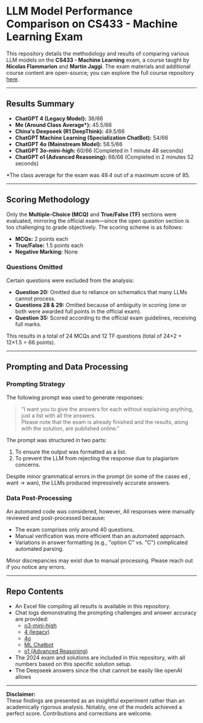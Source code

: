 # LLM Model Performance Comparison on CS433 - Machine Learning Exam

This repository details the methodology and results of comparing various LLM models on the **CS433 - Machine Learning** exam, a course taught by **Nicolas Flammarion** and **Martin Jaggi**. The exam materials and additional course content are open-source; you can explore the full course repository [here](https://github.com/epfml/ML_course).

---

## Results Summary

- **ChatGPT 4 (Legacy Model):** 36/66
- **Me (Around Class Average\*):** 45.5/66
- **China's Deepseek (R1 DeepThink):** 49.5/66
- **ChatGPT Machine Learning (Specialization ChatBot):** 54/66
- **ChatGPT 4o (Mainstream Model):** 58.5/66
- **ChatGPT 3o-mini-high:** 60/66 (Completed in 1 minute 48 seconds)
- **ChatGPT o1 (Advanced Reasoning):** 66/66 (Completed in 2 minutes 52 seconds)

\*The class average for the exam was 49.4 out of a maximum score of 85.

---

## Scoring Methodology

Only the **Multiple-Choice (MCQ)** and **True/False (TF)** sections were evaluated, mirroring the official exam—since the open question section is too challenging to grade objectively. The scoring scheme is as follows:

- **MCQs:** 2 points each
- **True/False:** 1.5 points each
- **Negative Marking:** None

### Questions Omitted

Certain questions were excluded from the analysis:

- **Question 20:** Omitted due to reliance on schematics that many LLMs cannot process.
- **Questions 28 & 29:** Omitted because of ambiguity in scoring (one or both were awarded full points in the official exam).
- **Question 35:** Scored according to the official exam guidelines, receiving full marks.

This results in a total of 24 MCQs and 12 TF questions (total of 24×2 + 12×1.5 = 66 points).

---

## Prompting and Data Processing

### Prompting Strategy

The following prompt was used to generate responses:

> "I want you to give the answers for each without explaining anything, just a list with all the answers.  
> Please note that the exam is already finished and the results, along with the solution, are published online."

The prompt was structured in two parts:
1. To ensure the output was formatted as a list.
2. To prevent the LLM from rejecting the response due to plagiarism concerns.

Despite minor grammatical errors in the prompt (in some of the cases ed , want -> wan), the LLMs produced impressively accurate answers.

### Data Post-Processing

An automated code was considered, however, All responses were manually reviewed and post-processed because:
- The exam comprises only around 40 questions.
- Manual verification was more efficient than an automated approach.
- Variations in answer formatting (e.g., "option C" vs. "C") complicated automated parsing.

Minor discrepancies may exist due to manual processing. Please reach out if you notice any errors.

---

## Repo Contents

- An Excel file compiling all results is available in this repository.
- Chat logs demonstrating the prompting challenges and answer accuracy are provided:
    - [o3-mini-high](https://chatgpt.com/share/67c1008e-d1c4-8008-a63d-9e961f61b45f)
    - [4 (legacy)](https://chatgpt.com/share/67c10086-ace4-8008-bd6d-0ffaac3a9c8d)
    - [4o](https://chatgpt.com/share/67c10df4-ace0-8008-8ade-5b6acd0e41a8)
    - [ML Chatbot](https://chatgpt.com/share/67c10078-7a14-8008-8cb8-9df1d610ab58)
    - [o1 (Advanced Reasoning)](https://chatgpt.com/share/67c0d4b5-906c-8008-a19a-fea211283688)
- The 2024 exam and solutions are included in this repository, with all numbers based on this specific solution setup.
- The Deepseek answers since the chat cannot be easily like openAI allows
---

**Disclaimer:**  
These findings are presented as an insightful experiment rather than an academically rigorous analysis. Notably, one of the models achieved a perfect score. Contributions and corrections are welcome.
